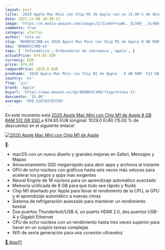 ```yaml
---
layout: post
title: '2020 Apple Mac Mini con Chip M1 de Apple con un 15.00 % de descuento'
date: 2021-11-08 18:38:11
image: 'https://m.media-amazon.com/images/I/21xKef+oaWL._SL500_._SL400_.jpg'
comments: true
category: ofertas
author: 'tole.es'
slug: 'B08N5VC3RB-es 2020 Apple Mac Mini con Chip M1 de Apple 8 GB RAM 512 GB SSD'
sku: 'B08N5VC3RB-es'
tags: [ 'Informática','Ordenadores de sobremesa','apple', ]
actualPrice: 874.65 EUR
currency: EUR
price: 874.65
comparePrice: 1029.0 EUR
prodname: '2020 Apple Mac Mini con Chip M1 de Apple   8 GB RAM  512 GB SSD '
country: 'es'
flag: '🇪🇸'
brand: 'Apple'
buyurl: 'https://www.amazon.es/dp/B08N5VC3RB/?tag=tolees-21'
descuento: '15.00'
average: '959.528783783788'
---
```


En este momento está [2020 Apple Mac Mini con Chip M1 de Apple   8 GB RAM  512 GB SSD ](https://www.amazon.es/dp/B08N5VC3RB/?tag=tolees-21) a 874.65 EUR (original: 1029.0 EUR) (15.00 %  de descuento) en el siguiente enlace!

[![2020 Apple Mac Mini con Chip M1 de Apple](https://m.media-amazon.com/images/I/21xKef+oaWL._SL500_._SL400_.jpg)](https://www.amazon.es/dp/B08N5VC3RB/?tag=tolees-21)

🔎:

- macOS con un nuevo diseño y grandes mejoras en Safari, Mensajes y Mapas
- Almacenamiento SSD megarrápido para abrir apps y archivos al instante
- GPU de ocho núcleos con gráficos hasta seis veces más veloces para acelerar los juegos y apps más exigentes
- Neural Engine de 16 núcleos para un aprendizaje automático avanzado
- Memoria unificada de 8 GB para que todo sea rápido y fluido
- Chip M1 diseñado por Apple para llevar el rendimiento de la CPU, la GPU y el aprendizaje automático a nuevas cimas
- Sistema de refrigeración avanzado para mantener un rendimiento bestial
- Dos puertos Thunderbolt/USB 4, un puerto HDMI 2.0, dos puertos USB-A y Gigabit Ethernet
- CPU de ocho núcleos con un rendimiento hasta tres veces superior para hacer en un suspiro tareas complejas
- Wifi de sexta generación para una conexión ultraveloz

[🛒 Aquí!!!](https://www.amazon.es/dp/B08N5VC3RB/?tag=tolees-21)
